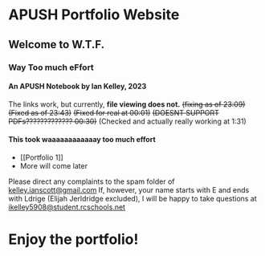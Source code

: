# APUSH Portfolio Website
## Welcome to W.T.F.
### Way Too much eFfort

#### An APUSH Notebook by Ian Kelley, 2023

The links work, but currently, **file viewing does not.** 
~~(fixing as of 23:09)~~ 
~~(Fixed as of 23:43)~~ 
~~(Fixed for real at 00:01)~~
~~(DOESNT SUPPORT PDFs????????????? 00:30)~~ 
(Checked and actually really working at 1:31)

#### This took waaaaaaaaaaaay too much effort

- [[Portfolio 1]]
- More will come later

Please direct any complaints to the spam folder of kelley.ianscott@gmail.com
If, however, your name starts with E and ends with Ldrige (Elijah Jerldridge excluded), I will be happy to take questions at ikelley5908@student.rcschools.net

# Enjoy the portfolio!